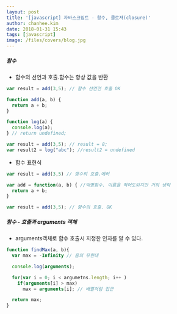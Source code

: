 ```yaml
---
layout: post
title: '[javascript] 자바스크립트 - 함수, 클로져(closure)'
author: chanhee.kim
date: 2018-01-31 15:43
tags: [javascript]
image: /files/covers/blog.jpg
---
```


##### 함수
- 함수의 선언과 호출.함수는 항상 값을 반환

``` javascript
var result = add(3,5); // 함수 선언전 호출 OK

function add(a, b) {
  return a + b;
}

function log(a) {
  console.log(a);
} // return undefined;

var result = add(3,5); // result = 8;
var result2 = log("abc"); //result2 = undefined
```

- 함수 표현식

``` javascript
var result = add(3,5) // 함수의 호출.에러

var add = function(a, b) { //익명함수. 이름을 적어도되지만 거의 생략
  return a + b;
}

var result = add(3,5); // 함수의 호출. OK
```

##### 함수 - 호출과 arguments 객체
- arguments객체로 함수 호출시 지정한 인자를 알 수 있다.
``` javascript
function findMax(a, b){
  var max = -Infinity // 음의 무한대

  console.log(arguments);

  for(var i = 0; i < argumetns.length; i++ )
    if(arguments[i] > max)
      max = arguments[i]; // 배열처럼 접근

  return max;
}
```
